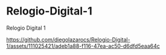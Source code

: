 # Relogio-Digital-1
Relogio Digital 1


https://github.com/diegolazarocs/Relogio-Digital-1/assets/111025421/adeb1a88-f116-47ea-ac50-d6dfd5eaa64c

